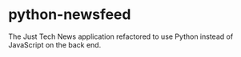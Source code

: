 # python-newsfeed
The Just Tech News application refactored to use Python instead of JavaScript on the back end.
